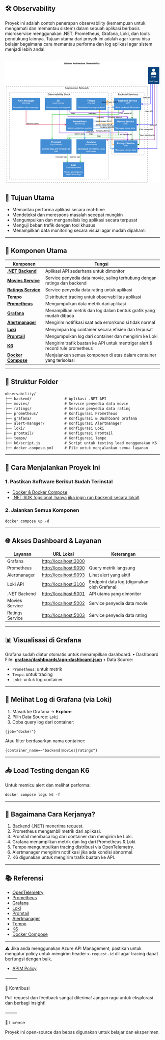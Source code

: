 ## 🛠️ Observability

Proyek ini adalah contoh penerapan observability (kemampuan untuk mengamati dan memantau sistem) dalam sebuah aplikasi
berbasis microservice menggunakan .NET, Prometheus, Grafana, Loki, dan tools pendukung lainnya. Tujuan utama dari proyek ini
adalah agar kamu bisa belajar bagaimana cara memantau performa dan log aplikasi agar sistem menjadi lebih andal.

## ![Architecture](./Architecture.png "Architecture")

## 🎯 Tujuan Utama

* Memantau performa aplikasi secara real-time
* Mendeteksi dan merespons masalah secepat mungkin
* Mengumpulkan dan menganalisis log aplikasi secara terpusat
* Menguji beban trafik dengan tool khusus
* Menampilkan data monitoring secara visual agar mudah dipahami

---

## 🧱 Komponen Utama

| Komponen                                      | Fungsi                                                                       |
|-----------------------------------------------|------------------------------------------------------------------------------|
| [**.NET Backend**](./Backend/README.md)       | Aplikasi API sederhana untuk dimonitor                                       |
| [**Movies Service**](./movies/README.md)      | Service penyedia data movie, saling terhubung dengan ratings dan backend     |
| [**Ratings Service**](./ratings/README.md)    | Service penyedia data rating untuk aplikasi                                  |
| [**Tempo**](./tempo/README.md)                | Distributed tracing untuk observabilitas aplikasi                            |
| [**Prometheus**](./prometheus/README.md)      | Mengumpulkan data metrik dari aplikasi                                       |
| [**Grafana**](./grafana/README.md)            | Menampilkan metrik dan log dalam bentuk grafik yang mudah dibaca             |
| [**Alertmanager**](./alert-manager/README.md) | Mengirim notifikasi saat ada error/kondisi tidak normal                      |
| [**Loki**](./loki/config.yml)                 | Menyimpan log container secara efisien dan terpusat                          |
| [**Promtail**](./promtail/config.yml)         | Mengumpulkan log dari container dan mengirim ke Loki                         |
| [**K6**](./k6/README.md)                      | Mengirim trafik buatan ke API untuk mentriger alert & record rule prometheus |
| [**Docker Compose**](./DOCKER-COMPOSE.md)     | Menjalankan semua komponen di atas dalam container yang terisolasi           |

---

## 📁 Struktur Folder

```
observability/  
├── backend/               # Aplikasi .NET API  
├── movies/                # Service penyedia data movie  
├── ratings/               # Service penyedia data rating   
├── prometheus/            # Konfigurasi Prometheus  
├── grafana/               # Konfigurasi & Dashboard Grafana  
├── alert-manager/         # Konfigurasi Alertmanager  
├── loki/                  # Konfigurasi Loki  
├── promtail/              # Konfigurasi Promtail
├── tempo/                 # Konfigurasi Tempo  
├── k6/script.js           # Script untuk testing load menggunakan K6  
├── docker-compose.yml     # File untuk menjalankan semua layanan  
```

---

## 🧪 Cara Menjalankan Proyek Ini

### 1. Pastikan Software Berikut Sudah Terinstal

* [Docker & Docker Compose](https://docs.docker.com/get-docker/)
* [.NET SDK (opsional, hanya jika ingin run backend secara lokal)](https://dotnet.microsoft.com/en-us/download)

### 2. Jalankan Semua Komponen

```shell
docker compose up -d
```

---

## 🌐 Akses Dashboard & Layanan

| Layanan         | URL Lokal                                        | Keterangan                                 |
|-----------------| ------------------------------------------------ |--------------------------------------------|
| Grafana         | [http://localhost:3000](http://localhost:3000)   |                                            |
| Prometheus      | [http://localhost:9090](http://localhost:9090)   | Query metrik langsung                      |
| Alertmanager    | [http://localhost:9093](http://localhost:9093)   | Lihat alert yang aktif                     |
| Loki API        | [http://localhost:3100](http://localhost:3100)   | Endpoint data log (digunakan oleh Grafana) |
| .NET Backend    | [http://localhost:5001](http://localhost:5001)   | API utama yang dimonitor                   |
| Movies Service  | [http://localhost:5002](http://localhost:5002)   | Service penyedia data movie                |
| Ratings Service | [http://localhost:5003](http://localhost:5003)   | Service penyedia data rating               |

---

## 📊 Visualisasi di Grafana

Grafana sudah diatur otomatis untuk menampilkan dashboard:
• Dashboard File: [**grafana/dashboards/app-dashboard.json**](./grafana/dashboards/app-dashboard.json)
• Data Source:

* `Prometheus`: untuk metrik
* `Tempo`: untuk tracing
* `Loki`: untuk log container

---

## 📝 Melihat Log di Grafana (via Loki)

1. Masuk ke Grafana → **Explore**
2. Pilih Data Source: `Loki`
3. Coba query log dari container:

```logql
{job="docker"}
```

Atau filter berdasarkan nama container:

```logql
{container_name=~"backend|movies|ratings"}
```

---

## 📥 Load Testing dengan K6

Untuk memicu alert dan melihat performa:

```shell
docker compose logs k6 -f
```

---

## 🧠 Bagaimana Cara Kerjanya?

1. Backend (.NET) menerima request.
2. Prometheus mengambil metrik dari aplikasi.
3. Promtail membaca log dari container dan mengirim ke Loki.
4. Grafana menampilkan metrik dan log dari Prometheus & Loki.
5. Tempo mengumpulkan tracing distribusi via OpenTelemetry.
6. Alertmanager mengirim notifikasi jika ada kondisi abnormal.
7. K6 digunakan untuk mengirim trafik buatan ke API.

---

## 📚 Referensi

* [OpenTelemetry](https://opentelemetry.io/docs/)
* [Prometheus](https://prometheus.io/docs/)
* [Grafana](https://grafana.com/docs/)
* [Loki](https://grafana.com/docs/loki/latest/)
* [Promtail](https://grafana.com/docs/loki/latest/clients/promtail/)
* [Alertmanager](https://prometheus.io/docs/alerting/latest/alertmanager/)
* [Tempo](https://grafana.com/docs/tempo/latest/)
* [K6](https://k6.io/docs/)
* [Docker Compose](https://docs.docker.com/compose/)

---
⚠️ Jika anda menggunakan Azure API Management, pastikan untuk mengatur policy untuk mengirim header `x-request-id` dll agar tracing dapat berfungsi dengan baik.

- [APIM Policy](./policy.xml)

⸻

🙌 Kontribusi

Pull request dan feedback sangat diterima! Jangan ragu untuk eksplorasi dan berbagi insight!

⸻

📄 License

Proyek ini open-source dan bebas digunakan untuk belajar dan eksperimen.
